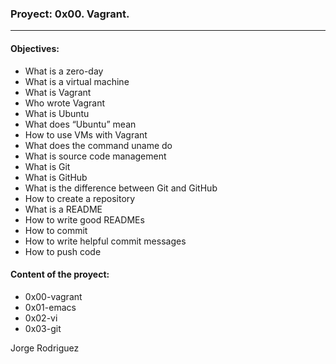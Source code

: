 ### Proyect: 0x00. Vagrant.
---
#### Objectives: 
- What is a zero-day  
- What is a virtual machine  
- What is Vagrant  
- Who wrote Vagrant  
- What is Ubuntu  
- What does “Ubuntu” mean  
- How to use VMs with Vagrant  
- What does the command uname do  
- What is source code management  
- What is Git  
- What is GitHub  
- What is the difference between Git and GitHub  
- How to create a repository  
- What is a README  
- How to write good READMEs  
- How to commit  
- How to write helpful commit messages  
- How to push code  

#### Content of the proyect:
- 0x00-vagrant
- 0x01-emacs
- 0x02-vi
- 0x03-git

Jorge Rodriguez